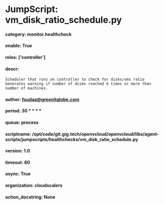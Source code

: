
# JumpScript: vm_disk_ratio_schedule.py
        
#### category: monitor.healthcheck
#### enable: True
#### roles: ['controller']
#### descr: 
```
Scheduler that runs on controller to check for disks/vms ratio
Generates warning if number of disks reached 6 times or more than number of machines.

```
#### author: foudaa@greenitglobe.com
#### period: 30 * * * *
#### queue: process
#### scriptname: /opt/code/git.gig.tech/openvcloud/openvcloud/libs/agent-scripts/jumpscripts/healthchecks/vm_disk_ratio_schedule.py
#### version: 1.0
#### timeout: 60
#### async: True
#### organization: cloudscalers
#### action_docstring: None